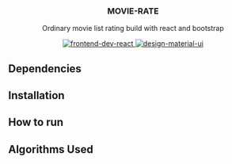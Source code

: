 <p align="center"> 
  <h3 align="center"> MOVIE-RATE </h3> 
  <p align="center"> Ordinary movie list rating build with react and bootstrap </p> 
  <p align="center"> 
    <a href="https://reactjs.org/"> 
      <img src="https://img.shields.io/badge/frontend-react-inactive&?style=for-the-badge&logo=react" alt="frontend-dev-react">
    </a> 
    <a href="https://material-ui.com/"> 
      <img src="https://img.shields.io/badge/DESIGN-MATERIAL--UI-red&?style=for-the-badge&logo=Material-UI" alt="design-material-ui"> 
    </a> 
  </p>
</p> 

## Dependencies 

## Installation 

## How to run 

## Algorithms Used 
